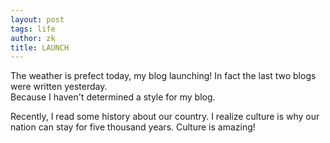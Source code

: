 ```yaml
---
layout: post
tags: life
author: zk
title: LAUNCH
---
```


The weather is prefect today, my blog launching!
In fact the last two blogs were written yesterday.  
Because I haven't determined a style for my blog.

Recently, I read some history about our country.
I realize culture is why our nation can stay for five thousand years.
Culture is amazing!


